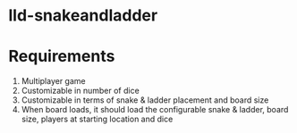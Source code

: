 # lld-snakeandladder

# Requirements
1. Multiplayer game
2. Customizable in number of dice
3. Customizable in terms of snake & ladder placement and board size
4. When board loads, it should load the configurable snake & ladder, board size, players at starting location and dice
